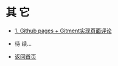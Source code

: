 其 它
======

 + [1. Github pages + Gitment实现页面评论](./oth/comment)
 
 + 待 续...
 
 + [返回首页](https://jqhgit.github.io)
